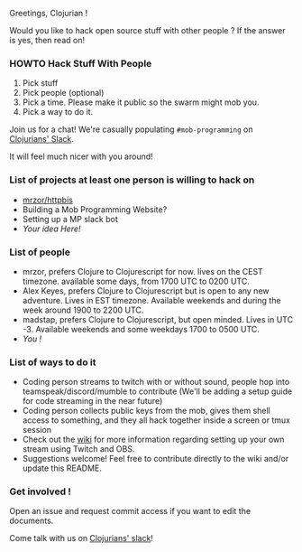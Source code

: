 Greetings, Clojurian !

Would you like to hack open source stuff with other people ?
If the answer is yes, then read on!

### HOWTO Hack Stuff With People
1) Pick stuff
2) Pick people (optional)
3) Pick a time. Please make it public so the swarm might mob you.
4) Pick a way to do it.

Join us for a chat! We're casually populating `#mob-programming` on [Clojurians' Slack](https://clojurians.slack.com).

It will feel much nicer with you around!

### List of projects at least one person is willing to hack on
- [mrzor/httpbis](https://github.com/mrzor/httpbis)
- Building a Mob Programming Website?
- Setting up a MP slack bot
- _Your idea Here!_

### List of people

- mrzor, prefers Clojure to Clojurescript for now. lives on the CEST timezone. available some days, from 1700 UTC to 0200 UTC.
- Alex Keyes, prefers Clojure to Clojurescript but is open to any new adventure.  Lives in EST timezone.  Available weekends and during the week around 1900 to 2200 UTC.
- madstap, prefers Clojure to Clojurescript, but open minded. Lives in UTC -3. Available weekends and some weekdays 1700 to 0500 UTC.
- _You !_

### List of ways to do it

- Coding person streams to twitch with or without sound, people hop into teamspeak/discord/mumble to contribute (We'll be adding a setup guide for code streaming in the near future)
- Coding person collects public keys from the mob, gives them shell access to something, and they all hack together inside a screen or tmux session
- Check out the [wiki](https://github.com/mrzor/clojurians-mob/wiki) for more information regarding setting up your own stream using Twitch and OBS.
- Suggestions welcome! Feel free to contribute directly to the wiki and/or update this README.

### Get involved !

Open an issue and request commit access if you want to edit the documents.

Come talk with us on [Clojurians' slack](http://clojurians.net/)!
